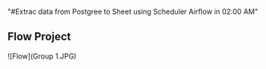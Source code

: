 "#Extrac data from Postgree to Sheet using Scheduler Airflow in 02:00 AM" 

## Flow Project
![Flow](Group 1.JPG)
